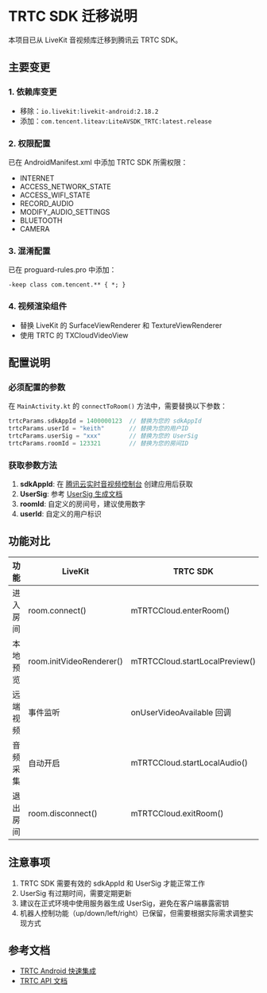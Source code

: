 # TRTC SDK 迁移说明

本项目已从 LiveKit 音视频库迁移到腾讯云 TRTC SDK。

## 主要变更

### 1. 依赖库变更
- 移除：`io.livekit:livekit-android:2.18.2`
- 添加：`com.tencent.liteav:LiteAVSDK_TRTC:latest.release`

### 2. 权限配置
已在 AndroidManifest.xml 中添加 TRTC SDK 所需权限：
- INTERNET
- ACCESS_NETWORK_STATE
- ACCESS_WIFI_STATE
- RECORD_AUDIO
- MODIFY_AUDIO_SETTINGS
- BLUETOOTH
- CAMERA

### 3. 混淆配置
已在 proguard-rules.pro 中添加：
```
-keep class com.tencent.** { *; }
```

### 4. 视频渲染组件
- 替换 LiveKit 的 SurfaceViewRenderer 和 TextureViewRenderer
- 使用 TRTC 的 TXCloudVideoView

## 配置说明

### 必须配置的参数
在 `MainActivity.kt` 的 `connectToRoom()` 方法中，需要替换以下参数：

```kotlin
trtcParams.sdkAppId = 1400000123  // 替换为您的 sdkAppId
trtcParams.userId = "keith"       // 替换为您的用户ID
trtcParams.userSig = "xxx"        // 替换为您的 UserSig
trtcParams.roomId = 123321        // 替换为您的房间ID
```

### 获取参数方法
1. **sdkAppId**: 在 [腾讯云实时音视频控制台](https://console.cloud.tencent.com/trtc) 创建应用后获取
2. **UserSig**: 参考 [UserSig 生成文档](https://cloud.tencent.com/document/product/647/17275)
3. **roomId**: 自定义的房间号，建议使用数字
4. **userId**: 自定义的用户标识

## 功能对比

| 功能 | LiveKit | TRTC SDK |
|------|---------|----------|
| 进入房间 | room.connect() | mTRTCCloud.enterRoom() |
| 本地预览 | room.initVideoRenderer() | mTRTCCloud.startLocalPreview() |
| 远端视频 | 事件监听 | onUserVideoAvailable 回调 |
| 音频采集 | 自动开启 | mTRTCCloud.startLocalAudio() |
| 退出房间 | room.disconnect() | mTRTCCloud.exitRoom() |

## 注意事项

1. TRTC SDK 需要有效的 sdkAppId 和 UserSig 才能正常工作
2. UserSig 有过期时间，需要定期更新
3. 建议在正式环境中使用服务器生成 UserSig，避免在客户端暴露密钥
4. 机器人控制功能（up/down/left/right）已保留，但需要根据实际需求调整实现方式

## 参考文档

- [TRTC Android 快速集成](https://cloud.tencent.com/document/product/647/116545)
- [TRTC API 文档](https://cloud.tencent.com/document/product/647/32258)